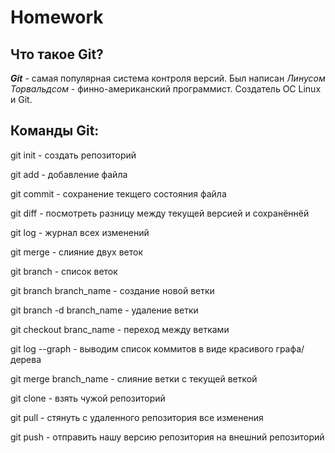 # Homework

## Что такое Git?

_**Git**_ - самая популярная система контроля версий. Был написан _Линусом Торвальдсом_ - финно-американский программист. Создатель ОС Linux и Git.

## Команды Git:

git init - создать репозиторий 

git add - добавление файла 

git commit - сохранение текщего состояния файла

git diff - посмотреть разницу между текущей версией и сохранённёй

git log - журнал всех изменений 

git merge - слияние двух веток

git branch - список веток

git branch branch_name - создание новой ветки 

git branch -d branch_name - удаление ветки

git checkout branc_name - переход между ветками

git log --graph - выводим список коммитов в виде красивого графа/дерева

git merge branch_name - слияние ветки с текущей веткой

git clone - взять чужой репозиторий

git pull - стянуть с удаленного репозитория все изменения 

git push - отправить нашу версию репозитория на внешний репозиторий